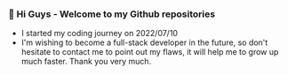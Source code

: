 ### 👋 Hi Guys - Welcome to my Github repositories
- I started my coding journey on 2022/07/10
- I'm wishing to become a full-stack developer in the future, so don't hesitate to contact me to point out my flaws, it will help me to grow up much faster. Thank you very much.

<!--
**mranhngoc/mranhngoc** is a ✨ _special_ ✨ repository because its `README.md` (this file) appears on your GitHub profile.

Here are some ideas to get you started:

- 🔭 I’m currently working on ...
- 🌱 I’m currently learning ...
- 👯 I’m looking to collaborate on ...
- 🤔 I’m looking for help with ...
- 💬 Ask me about ...
- 📫 How to reach me: ...
- 😄 Pronouns: ...
- ⚡ Fun fact: ...
-->
